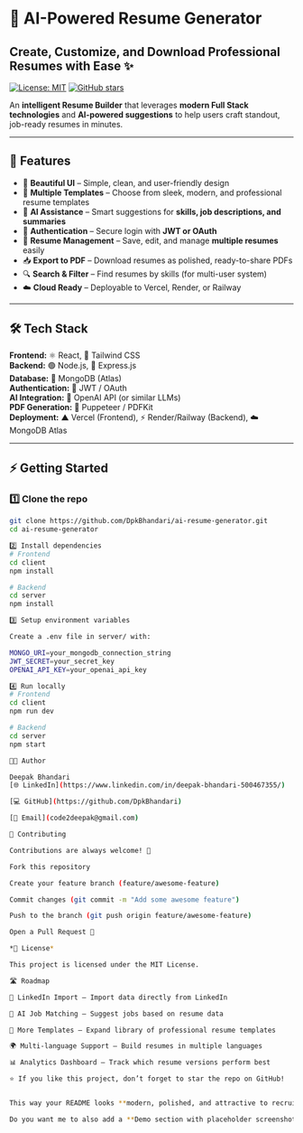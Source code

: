# 🤖 AI-Powered Resume Generator

## Create, Customize, and Download Professional Resumes with Ease ✨
[![License: MIT](https://img.shields.io/badge/License-MIT-yellow.svg)](https://opensource.org/licenses/MIT)
[![GitHub stars](https://img.shields.io/github/stars/DpkBhandari/ai-resume-generator.svg?style=social&label=Star&maxAge=2592000)](https://GitHub.com/DpkBhandari/ai-resume-generator/stargazers/)

An **intelligent Resume Builder** that leverages **modern Full Stack technologies** and **AI-powered suggestions** to help users craft standout, job-ready resumes in minutes.

---

## 🚀 Features
- 🎨 **Beautiful UI** – Simple, clean, and user-friendly design  
- 📄 **Multiple Templates** – Choose from sleek, modern, and professional resume templates  
- 🤖 **AI Assistance** – Smart suggestions for **skills, job descriptions, and summaries**  
- 🔐 **Authentication** – Secure login with **JWT or OAuth**  
- 💾 **Resume Management** – Save, edit, and manage **multiple resumes** easily  
- 📥 **Export to PDF** – Download resumes as polished, ready-to-share PDFs  
- 🔍 **Search & Filter** – Find resumes by skills (for multi-user system)  
- ☁️ **Cloud Ready** – Deployable to Vercel, Render, or Railway  

---

## 🛠 Tech Stack
**Frontend:** ⚛️ React, 🎨 Tailwind CSS  
**Backend:** 🟢 Node.js, 🚀 Express.js  
**Database:** 🍃 MongoDB (Atlas)  
**Authentication:** 🔑 JWT / OAuth  
**AI Integration:** 🤖 OpenAI API (or similar LLMs)  
**PDF Generation:** 📝 Puppeteer / PDFKit  
**Deployment:** ▲ Vercel (Frontend), ⚡ Render/Railway (Backend), ☁️ MongoDB Atlas  

---

## ⚡ Getting Started

### 1️⃣ Clone the repo
```bash
git clone https://github.com/DpkBhandari/ai-resume-generator.git
cd ai-resume-generator

2️⃣ Install dependencies
# Frontend
cd client
npm install

# Backend
cd server
npm install

3️⃣ Setup environment variables

Create a .env file in server/ with:

MONGO_URI=your_mongodb_connection_string
JWT_SECRET=your_secret_key
OPENAI_API_KEY=your_openai_api_key

4️⃣ Run locally
# Frontend
cd client
npm run dev

# Backend
cd server
npm start

👨‍💻 Author

Deepak Bhandari
[🌐 LinkedIn](https://www.linkedin.com/in/deepak-bhandari-500467355/)

[💻 GitHub](https://github.com/DpkBhandari)

[📧 Email](code2deepak@gmail.com)

🤝 Contributing

Contributions are always welcome! 🚀

Fork this repository

Create your feature branch (feature/awesome-feature)

Commit changes (git commit -m "Add some awesome feature")

Push to the branch (git push origin feature/awesome-feature)

Open a Pull Request 🎉

*📜 License*

This project is licensed under the MIT License.

🛣 Roadmap

🔗 LinkedIn Import – Import data directly from LinkedIn

🧠 AI Job Matching – Suggest jobs based on resume data

🎨 More Templates – Expand library of professional resume templates

🌍 Multi-language Support – Build resumes in multiple languages

📊 Analytics Dashboard – Track which resume versions perform best

⭐ If you like this project, don’t forget to star the repo on GitHub!


This way your README looks **modern, polished, and attractive to recruiters or contributors**.  

Do you want me to also add a **Demo section with placeholder screenshots/GIFs** so that your repo looks visually engaging even before you finish coding?





